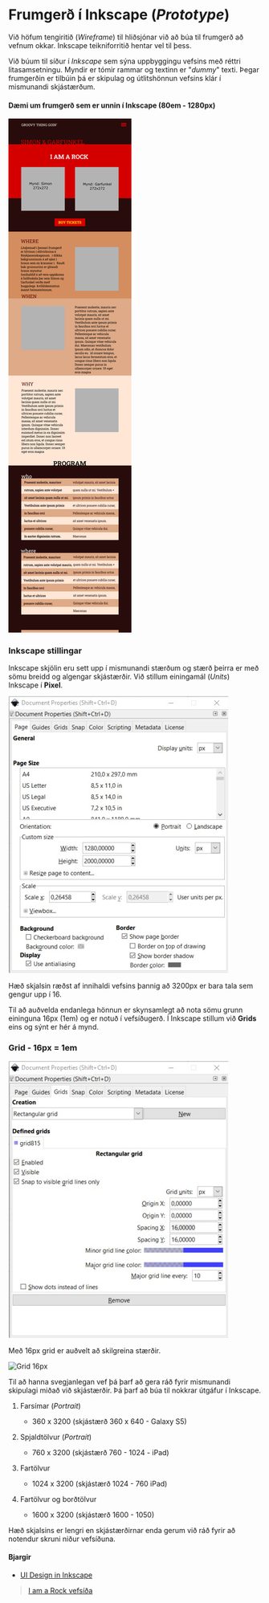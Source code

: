 # Frumgerð í Inkscape (_Prototype_)

Við höfum tengiritið (_Wireframe_) til hliðsjónar við að búa til frumgerð að vefnum okkar. Inkscape teikniforritið hentar vel til þess. 

Við búum til síður í _Inkscape_ sem sýna uppbyggingu vefsins með réttri litasamsetningu. Myndir er tómir rammar og textinn er "_dummy_" texti. Þegar frumgerðin er tilbúin þá er skipulag og útlitshönnun vefsins klár í mismunandi skjástærðum. 

#### Dæmi um frumgerð sem er unnin í Inkscape (80em - 1280px)

![1280](vinnugogn/prototype1280x3200-OUT.svg)

### Inkscape stillingar

Inkscape skjölin eru sett upp í mismunandi stærðum og stærð þeirra er með sömu breidd og algengar skjástærðir. Við stillum einingamál (_Units_) Inkscape í **Pixel**.

![Inkscape document properties](vinnugogn/document-properties.jpg)

Hæð skjalsin ræðst af innihaldi vefsins þannig að 3200px er bara tala sem gengur upp í 16.

Til að auðvelda endanlega hönnun er skynsamlegt að nota sömu grunn eininguna 16px (1em) og er notuð í vefsíðugerð. Í Inkscape stillum við **Grids** eins og sýnt er hér á mynd.

### Grid - 16px = 1em

![Grid 16px](vinnugogn/grids-16px.jpg)

Með 16px grid er auðvelt að skilgreina stærðir.

![Grid 16px](vinnugogn/Skjámynd1280x800.jpg)

Til að hanna svegjanlegan vef þá þarf að gera ráð fyrir mismunandi skipulagi miðað við skjástærðir. Þá þarf að búa til nokkrar útgáfur í Inkscape.

1. Farsímar  (_Portrait_)
   * 360 x 3200 (skjástærð 360 x 640 - Galaxy S5) 

1. Spjaldtölvur  (_Portrait_)
   * 760 x 3200 (skjástærð 760 - 1024 - iPad) 

1. Fartölvur 
   * 1024 x 3200 (skjástærð 1024 - 760 iPad) 

1. Fartölvur og borðtölvur
   * 1600 x 3200 (skjástærð 1600 - 1050) 

Hæð skjalsins er lengri en skjástærðirnar enda gerum við ráð fyrir að notendur skruni niður vefsíðuna.

#### Bjargir

* [UI Design in Inkscape](https://manjitkarve.com/posts/category/inkscape/inkscape-tutorials/)

> [I am a Rock vefsíða](https://vefhonnun.github.io/synidaemi/iamarock/)
